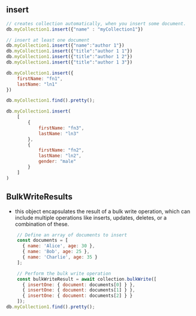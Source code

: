 ## insert 
```js
// creates collection automatically, when you insert some document.
db.myCollection1.insert({"name" : "myCollection1"})  

// insert at least one document
db.myCollection1.insert({"name":"author 1"})  
db.myCollection1.insert({"title":"author 1 1"})
db.myCollection1.insert({"title":"author 1 2"})
db.myCollection1.insert({"title":"author 1 3"})

db.myCollection1.insert({
	firstName: "fn1",
	lastName: "ln1"
})

db.myCollection1.find().pretty();

db.myCollection1.insert(
	[
		{
			firstName: "fn3",
			lastName: "ln3"
		},
		{
			firstName: "fn2",
			lastName: "ln2",
			gender: "male"
		}
	]
)
```

## BulkWriteResults
- this object encapsulates the result of a bulk write operation, which can include multiple operations like inserts, updates, deletes, or a combination of these.
```js
    // Define an array of documents to insert
    const documents = [
      { name: 'Alice', age: 30 },
      { name: 'Bob', age: 25 },
      { name: 'Charlie', age: 35 }
    ];

    // Perform the bulk write operation
    const bulkWriteResult = await collection.bulkWrite([
      { insertOne: { document: documents[0] } },
      { insertOne: { document: documents[1] } },
      { insertOne: { document: documents[2] } }
    ]);
db.myCollection1.find().pretty();
```